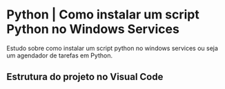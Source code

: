 # Python | Como instalar um script Python no Windows Services

Estudo sobre como instalar um script python no windows services ou seja um agendador de tarefas em Python.

## Estrutura do projeto no Visual Code



